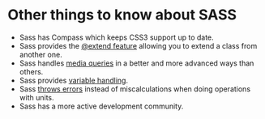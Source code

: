 
# Other things to know about SASS

* Sass has Compass which keeps CSS3 support up to date.
* Sass provides the <u>@extend feature</u> allowing you to extend a class from another one.
* Sass handles <u>media queries</u> in a better and more advanced ways than others.
* Sass provides <u>variable handling</u>.
* Sass <u>throws errors</u> instead of miscalculations when doing operations with units.
* Sass has a more active development community.


